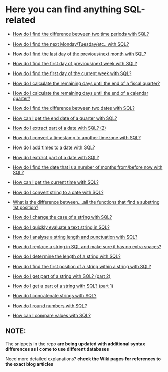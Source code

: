 
# Here you can find anything SQL-related 

* [How do I find the difference between two time periods with SQL?](https://github.com/ateneva/SQL/blob/main/syntax_comparisons/1_date_age_in_years_months.sql)

* [How do I find the next Monday/Tuesday/etc.. with SQL?](https://github.com/ateneva/SQL/blob/main/syntax_comparisons/1_date_next_day.sql)

* [How do I find the last day of the previous/next month with SQL?](https://github.com/ateneva/SQL/blob/main/syntax_comparisons/1_date_last_day.sql)

* [How do I find the first day of previous/next week with SQL?](https://github.com/ateneva/SQL/blob/main/syntax_comparisons/1_date_date_trunc_previous_next.sql)

* [How do I find the first day of the current week with SQL?](https://github.com/ateneva/SQL/blob/main/syntax_comparisons/1_date_date_trunc.sql)

* [How do I calculate the remaining days until the end of a fiscal quarter?](https://github.com/ateneva/SQL/blob/main/syntax_comparisons/1_date_find_remaining_days_in_fiscal_quarter.sql)

* [How do I calculate the remaining days until the end of a calendar quarter?](https://github.com/ateneva/SQL/blob/main/syntax_comparisons/1_date_find_remaining_days_in_calendar_quarter.sql)

* [How do I find the difference between two dates with SQL?](https://github.com/ateneva/SQL/blob/main/syntax_comparisons/1_date_datediff.sql)

* [How can I get the end date of a quarter with SQL?](https://github.com/ateneva/SQL/blob/main/syntax_comparisons/1_date_find_the_end_of_quarter.sql)

* [How do I extract part of a date with SQL? (2)](https://github.com/ateneva/SQL/blob/main/syntax_comparisons/1.%20date_standard_functions_all_DBs.sql)

* [How do I convert a timestamp to another timezone with SQL?](https://github.com/ateneva/SQL/blob/main/syntax_comparisons/1_date_time_getting_time_in_different_timezones.sql)

* [How do I add times to a date with SQL?](https://github.com/ateneva/SQL/blob/main/syntax_comparisons/1_date_addddate_add_months.sql)


* [How do I extract part of a date with SQL?](https://github.com/ateneva/SQL/blob/main/syntax_comparisons/1_date_date_part.sql)

* [How do I find the date that is a number of months from/before now with SQL?](https://github.com/ateneva/SQL/blob/main/syntax_comparisons/1_date_add_date_periods.sql)

* [How can I get the current time with SQL?](https://github.com/ateneva/SQL/blob/main/syntax_comparisons/1_date_timestamps.sql)

* [How do I convert string to a date with SQL?](https://github.com/ateneva/SQL/blob/main/syntax_comparisons/1_date_convert_text_to_date.sql)


* [What is the difference between….all the functions that find a substring 1st position?](https://datageeking.wordpress.com/2018/08/24/what-is-the-difference-between-all-the-functions-that-find-a-substring-1st-position/)

* [How do I change the case of a string with SQL?](https://github.com/ateneva/SQL/blob/main/syntax_comparisons/2_string_functions_lower_upper.sql)

* [How do I quickly evaluate a text string in SQL?](https://datageeking.wordpress.com/2018/01/07/how-do-i-quickly-evaluate-a-text-string-in-sql/)


* [How do I analyse a string length and punctuation with SQL?](https://github.com/ateneva/SQL/blob/main/syntax_comparisons/2_string_functions_analyse_string.sql)

* [How do I replace a string in SQL and make sure it has no extra spaces?](https://github.com/ateneva/SQL/blob/main/syntax_comparisons/2_string_functions_replace.sql)

* [How do I determine the length of a string with SQL?](https://github.com/ateneva/SQL/blob/main/syntax_comparisons/2_string_functions_determine_length_of_string.sql)

* [How do I find the first position of a string within a string with SQL?](https://github.com/ateneva/SQL/blob/main/syntax_comparisons/2_string_functions_finding%20the%20first%20position%20of%20a%20string.sql)

* [How do I get part of a string with SQL? (part 2)](https://github.com/ateneva/SQL/blob/main/syntax_comparisons/2_string_functions_extract_text_string_from_another.sql)

* [How do I get a part of a string with SQL? (part 1)](https://datageeking.wordpress.com/2017/12/18/how-do-i-get-a-part-of-a-string-with-sql-part-1/)

* [How do I concatenate strings with SQL?](https://github.com/ateneva/SQL/blob/main/syntax_comparisons/2_string_concatenate_all_DBs.sql)

* [How do I round numbers with SQL?](https://github.com/ateneva/SQL/blob/main/syntax_comparisons/3_math_round_functions.sql)
* [How can I compare values with SQL?](https://github.com/ateneva/SQL/blob/main/syntax_comparisons/3_math_compare_values.sql) 

## NOTE: 
The snippets in the repo **are being updated with additional syntax differences as I come to use different databases**

Need more detailed explanations? 
**check the Wiki pages for references to the exact blog articles**
